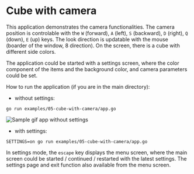 # Cube with camera

This application demonstrates the camera functionalities. The camera position is controlable with the `W` (forward), `A` (left), `S` (backward), `D` (right), `Q` (down), `E` (up) keys. The look direction is updatable with the mouse (boarder of the window, 8 direction). On the screen, there is a cube with different side colors.

The application could be started with a settings screen, where the color component of the items and the background color, and camera parameters could be set.

How to run the application (if you are in the main directory):

- without settings:

```
go run examples/05-cube-with-camera/app.go
```

![Sample gif app without settings](./sample/sample.gif)

- with settings:

```
SETTINGS=on go run examples/05-cube-with-camera/app.go
```

In settings mode, the `escape` key displays the menu screen, where the main screen could be started / continued / restarted with the latest settings. The settings page and exit function also available from the menu screen.
